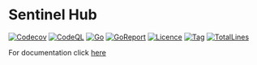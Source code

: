 # Sentinel Hub

[![Codecov](https://codecov.io/gh/sentinel-official/hub/branch/development/graph/badge.svg)](https://codecov.io/gh/sentinel-official/hub?branch=development)
[![CodeQL](https://github.com/sentinel-official/hub/actions/workflows/codeql.yml/badge.svg)](https://github.com/sentinel-official/hub/actions/workflows/codeql.yml)
[![Go](https://img.shields.io/github/go-mod/go-version/sentinel-official/hub)]()
[![GoReport](https://goreportcard.com/badge/github.com/sentinel-official/hub)](https://goreportcard.com/report/github.com/sentinel-official/hub)
[![Licence](https://img.shields.io/github/license/sentinel-official/hub.svg)](https://github.com/sentinel-official/hub/blob/master/LICENSE)
[![Tag](https://img.shields.io/github/tag/sentinel-official/hub.svg)](https://github.com/sentinel-official/hub/releases/latest)
[![TotalLines](https://img.shields.io/tokei/lines/github/sentinel-official/hub)]()

For documentation click [here](https://docs.sentinel.co/sentinelhub/setup "here")